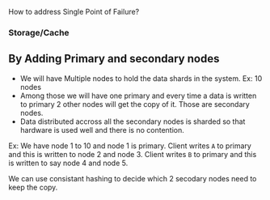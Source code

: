 How to address Single Point of Failure?

### Storage/Cache
## By Adding Primary and secondary nodes
- We will have Multiple nodes to hold the data shards in the system. Ex: 10 nodes
- Among those we will have one primary and every time a data is written to primary 2 other nodes will get the copy of it.
  Those are secondary nodes.
- Data distributed accross all the secondary nodes is sharded so that hardware is used well and there is no contention.

Ex: We have node 1 to 10 and node 1 is primary. Client writes `A` to primary and this is written to node 2 and node 3. 
Client writes `B` to primary and this is written to say node 4 and node 5. 

We can use consistant hashing to decide which 2 secodary nodes need to keep the copy.
